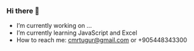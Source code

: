 ### Hi there 👋

- I’m currently working on ...
- I’m currently learning JavaScript and Excel
- How to reach me: cmrtugur@gmail.com or +905448343300
